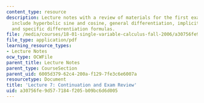 ```yaml
---
content_type: resource
description: Lecture notes with a review of materials for the first exam.  Topics
  include hyperbolic sine and cosine, general differentiation, implicit differentiation,
  and specific differentiation formulas.
file: /media/courses/18-01-single-variable-calculus-fall-2006/a30756fe9d577184f205b09bc6d6d005_lec7.pdf
file_type: application/pdf
learning_resource_types:
- Lecture Notes
ocw_type: OCWFile
parent_title: Lecture Notes
parent_type: CourseSection
parent_uid: 6005d379-62c4-200a-f129-7fe3c6e6007a
resourcetype: Document
title: 'Lecture 7: Continuation and Exam Review'
uid: a30756fe-9d57-7184-f205-b09bc6d6d005
---
```

